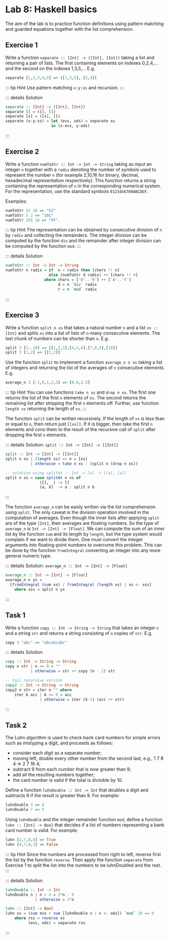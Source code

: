 # Lab 8: Haskell basics

The aim of the lab is to practice function definitions using pattern matching and guarded equations together with the list comprehension.

## Exercise 1
Write a function `separate :: [Int] -> ([Int], [Int])` taking a list and returning a pair of lists. The first
containing elements on indexes 0,2,4,... and the second on the indexes 1,3,5,... E.g.
```haskell
separate [1,2,3,4,5] => ([1,3,5], [2,4])
```

::: tip Hint
Use pattern matching `x:y:xs` and recursion.
:::


::: details Solution
```haskell
separate :: [Int] -> ([Int], [Int])
separate [] = ([], [])
separate [x] = ([x], [])
separate (x:y:xs) = let (evs, ods) = separate xs
                    in (x:evs, y:ods)
```
:::

## Exercise 2
Write a function `numToStr :: Int -> Int -> String` taking as input an integer `n` together with a `radix` denoting the number of symbols used to represent the number `n` (for example 2,10,16 for binary, decimal, hexadecimal representation respectively). This function returns a string containing the representation of `n` in the corresponding numerical system. For the representation, use the standard symbols `0123456789ABCDEF`.

Examples:
```haskell
numToStr 52 10 => "52"
numToStr 5 2 => "101"
numToStr 255 16 => "FF".
```

::: tip Hint
The representation can be obtained by consecutive division of `n` by `radix` and collecting the remainders. The integer division can be computed by the function `div` and the remainder after integer division can be computed by the function `mod`.
:::


::: details Solution
```haskell
numToStr :: Int -> Int -> String
numToStr n radix = if  n < radix then [chars !! n]
                   else (numToStr d radix) ++ [chars !! r]
                 where chars = ['0'..'9'] ++ ['A'..'F']
                       d = n `div` radix
                       r = n `mod` radix
```
:::

## Exercise 3
Write a function `split n xs` that takes a natural number `n` and a list `xs :: [Int]` and splits `xs` into a list of
lists of `n`-many consecutive elements. The last chunk of numbers can be shorter than `n`. E.g.
```haskell
split 3 [1..10] => [[1,2,3],[4,5,6],[7,8,9],[10]]
split 3 [1,2] => [[1,2]]
```
Use the function `split` to implement a function `average_n n xs` taking a list of integers and returning the list of the averages of `n` consecutive elements.
E.g.
```haskell
average_n 3 [-1,0,1,2,3] => [0.0,2.5]
```

::: tip Hint
You can use functions `take n xs` and `drop n xs`. The first one returns the list of the first `n` elements of `xs`. The second returns the remaining list after stripping the first `n` elements off. Further, use function `length xs` returning the length of `xs`.
:::


The function `split` can be written recursively. If the length of `xs` is less than or equal to `n`, then return just `[[xs]]`.
If it is bigger, then take the first `n` elements and cons them to the result of the recursive call of `split` after dropping the first `n` elements.

::: details Solution: `split :: Int -> [Int] -> [[Int]]`
```haskell
split :: Int -> [Int] -> [[Int]]
split n xs | (length xs) <= n = [xs]
           | otherwise = take n xs : (split n (drop n xs))

-- solution using splitAt :: Int -> [a] -> ([a], [a])
split n xs = case splitAt n xs of
               ([], _) -> []
               (a, b)  -> a : split n b
```
:::

The function `average_n` can be easily written via the list comprehension using `split`. The only caveat is the division operation involved in the computation of averages. Even though the inner lists after applying `split` are of the type `[Int]`, their averages are floating numbers. So the type of `average_n` is `Int -> [Int] -> [Float]`. We can compute the sum of an inner list by the function `sum` and its length by `length`, but the type system would complain if we want to divide them. One must convert the integer arguments into floating-point numbers to overcome this problem. This can be done by the function `fromIntegral` converting an integer into any more general numeric type.

::: details Solution: `average_n :: Int -> [Int] -> [Float]`
```haskell
average_n :: Int -> [Int] -> [Float]
average_n n ys =
  [fromIntegral (sum xs) / fromIntegral (length xs) | xs <- xss]
    where xss = split n ys
```
:::

## Task 1
Write a function `copy :: Int -> String -> String` that takes an integer `n` and a string `str` and returns
a string consisting of `n` copies of `str`. E.g.

```haskell
copy 3 "abc" => "abcabcabc"
```

::: details Solution
```haskell
copy :: Int -> String -> String
copy n str | n <= 0 = ""
           | otherwise = str ++ copy (n - 1) str

-- tail recursive version
copy2 :: Int -> String -> String
copy2 n str = iter n "" where
    iter k acc | k <= 0 = acc
               | otherwise = iter (k-1) (acc ++ str)
```
:::

## Task 2
The Luhn algorithm is used to check bank card numbers for simple errors such as mistyping a
digit, and proceeds as follows:
  * consider each digit as a separate number;
  * moving left, double every other number from the second last, e.g., 1 7 8 4 => 2 7 16 4;
  * subtract 9 from each number that is now greater than 9;
  * add all the resulting numbers together;
  * the card number is valid if the total is divisible by 10.

Define a function `luhnDouble :: Int -> Int` that doubles a digit and subtracts 9 if the result is
greater than 9. For example:
```haskell
luhnDouble 3 => 6
luhnDouble 7 => 5
```

Using `luhnDouble` and the integer remainder function `mod`, define a function
`luhn :: [Int] -> Bool` that decides if a list of numbers representing a bank card number is valid. For
example:
```haskell
luhn [1,7,8,4] => True
luhn [4,7,8,3] => False
```

::: tip Hint
Since the numbers are processed from right to left, reverse first the list by the function `reverse`. Then apply the function `separate` from Exercise 1 to split the list into the numbers
to be luhnDoubled and the rest.
:::

::: details Solution
```haskell
luhnDouble :: Int -> Int
luhnDouble n | n > 4 = 2*n - 9
             | otherwise = 2*n

luhn :: [Int] -> Bool
luhn xs = (sum evs + sum [luhnDouble x | x <- ods]) `mod` 10 == 0
    where rxs = reverse xs
          (evs, ods) = separate rxs
```
:::
